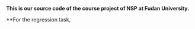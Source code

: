 **This is our source code of the course project of NSP at Fudan University.**


**For the regression task,